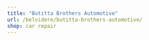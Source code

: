 ```yaml
---
title: "Butitta Brothers Automotive"
url: /belvidere/butitta-brothers-automotive/
shop: car repair
---
```

